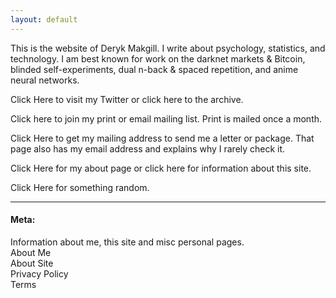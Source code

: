 ```yaml
---
layout: default
---
```


This is the website of Deryk Makgill. I write about psychology, statistics, and technology. I am best known for work on the darknet markets & Bitcoin⁠, blinded self-experiments⁠, dual n-back & spaced repetition⁠, and anime neural networks⁠.

Click Here to visit my Twitter or click here to the archive.

Click here to join my print or email mailing list. Print is mailed once a month.

Click Here to get my mailing address to send me a letter or package. That page also has my email address and explains why I rarely check it. 

Click Here for my about page or click here for information about this site. 

Click Here for something random.

---

#### Meta:

Information about me, this site and misc personal pages.<br>
About Me<br>
About Site<br>
Privacy Policy<br>
Terms
